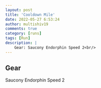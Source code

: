 ```yaml
---
layout: post
title: 'Cooldown Mile'
date: 2022-05-27 6:53:24
author: multishiv19
comments: true
category: [runs]
tags: [Run]
description: |
    Gear: Saucony Endorphin Speed 2<br/>
---
```


## Gear
Saucony Endorphin Speed 2



<div width='100%' class='strava-embed-placeholder' data-embed-type='activity' data-embed-id='7207615597'></div>
<script src='https://strava-embeds.com/embed.js'></script>
